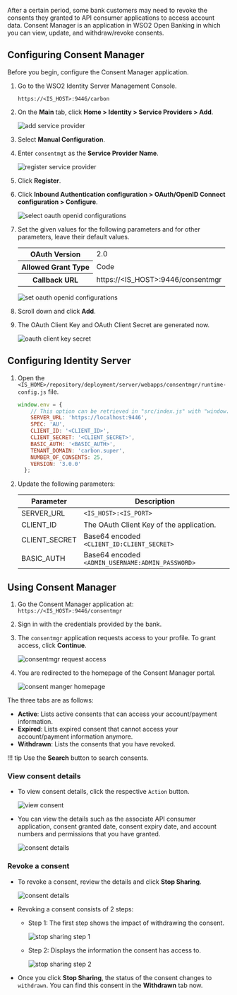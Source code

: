 After a certain period, some bank customers may need to revoke the consents they granted to API consumer applications 
to access account data. Consent Manager is an application in WSO2 Open Banking in which you can view, update, and 
withdraw/revoke consents.

## Configuring Consent Manager

Before you begin, configure the Consent Manager application. 

1. Go to the WSO2 Identity Server Management Console.

    `https://<IS_HOST>:9446/carbon`

2. On the **Main** tab, click **Home > Identity > Service Providers > Add**.

    ![add service provider](../assets/img/learn/consent-manager/add-service-provider.png)

3. Select **Manual Configuration**.

4. Enter `consentmgt` as the **Service Provider Name**.

    ![register service provider](../assets/img/learn/consent-manager/register-service-provider.png)

5. Click **Register**. 

6. Click **Inbound Authentication configuration > OAuth/OpenID Connect configuration > Configure**.

    ![select oauth openid configurations](../assets/img/learn/consent-manager/oauth-openid-configure.png)

7. Set the given values for the following parameters and for other parameters, leave their default values.

    <table>
       <tbody>
          <tr>
             <th>OAuth Version</th>
             <td>2.0</td>
          </tr>
          <tr>
             <th>Allowed Grant Type</th>
             <td>Code</td>
          </tr>
          <tr>
             <th>Callback URL</th>
             <td>https://&lt;IS_HOST&gt;:9446/consentmgr</td>
          </tr>
       </tbody>
    </table>
  
    ![set oauth openid configurations](../assets/img/learn/consent-manager/set-oauth-openid-configurations.png)
    
8. Scroll down and click **Add**.

9. The OAuth Client Key and OAuth Client Secret are generated now. 

    ![oauth client key secret](../assets/img/learn/consent-manager/oauth-client-key-secret.png)    
    
## Configuring Identity Server

1. Open the `<IS_HOME>/repository/deployment/server/webapps/consentmgr/runtime-config.js` file.

    ``` javascript
    window.env = {
        // This option can be retrieved in "src/index.js" with "window.env.API_URL".
        SERVER_URL: 'https://localhost:9446',
        SPEC: 'AU',
        CLIENT_ID: '<CLIENT_ID>',
        CLIENT_SECRET: '<CLIENT_SECRET>',
        BASIC_AUTH: '<BASIC_AUTH>',
        TENANT_DOMAIN: 'carbon.super',
        NUMBER_OF_CONSENTS: 25,
        VERSION: '3.0.0'
      };
    ```

2. Update the following parameters:

    | Parameter | Description |
    | ----------| ------------|
    | SERVER_URL | `<IS_HOST>:<IS_PORT>` |
    | CLIENT_ID | The OAuth Client Key of the application. |
    | CLIENT_SECRET | Base64 encoded `<CLIENT_ID:CLIENT_SECRET>` |
    | BASIC_AUTH | Base64 encoded `<ADMIN_USERNAME:ADMIN_PASSWORD>` |

## Using Consent Manager

1. Go the Consent Manager application at:
   `https://<IS_HOST>:9446/consentmgr` 

2. Sign in with the credentials provided by the bank.

3. The `consentmgr` application requests access to your profile. To grant access, click **Continue**.
    
    ![consentmgr request access](../assets/img/learn/consent-manager/consentmgr-request-access.png)

4. You are redirected to the homepage of the Consent Manager portal.

    ![consent manger homepage](../assets/img/learn/consent-manager/consent-manger-homepage.png)

The three tabs are as follows:

   - **Active**: Lists active consents that can access your account/payment information.
   - **Expired**: Lists expired consent that cannot access your account/payment information anymore.
   - **Withdrawn**: Lists the consents that you have revoked.

!!! tip
    Use the **Search** button to search consents.

### View consent details

- To view consent details, click the respective `Action` button. 

    ![view consent](../assets/img/learn/consent-manager/view-consent.png)

- You can view the details such as the associate API consumer application, consent granted date, consent expiry date, 
and account numbers and permissions that you have granted.

    ![consent details](../assets/img/learn/consent-manager/consent-details.png)

### Revoke a consent

- To revoke a consent, review the details and click **Stop Sharing**. 
    
    ![consent details](../assets/img/learn/consent-manager/stop-sharing.png)
    
- Revoking a consent consists of 2 steps:

    - Step 1: The first step shows the impact of withdrawing the consent.
    
        ![stop sharing step 1](../assets/img/learn/consent-manager/stop-sharing-step1.png)
    
    - Step 2: Displays the information the consent has access to. 
    
        ![stop sharing step 2](../assets/img/learn/consent-manager/stop-sharing-step2.png)
    
- Once you click **Stop Sharing**, the status of the consent changes to `withdrawn`. You can find this consent in the 
**Withdrawn** tab now.
